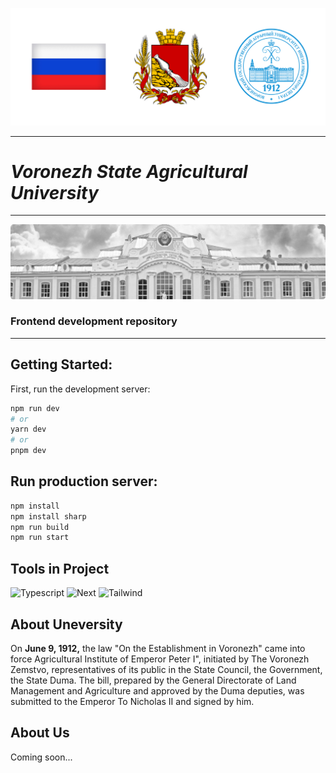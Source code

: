 ![Воронеж](.github/images/emblems.png)

---

# _Voronezh State Agricultural University_

---

![Image](.github/images/vsau.png "Voronezh State Agricultural University")

### Frontend development repository

---

## Getting Started:

First, run the development server:

```bash
npm run dev
# or
yarn dev
# or
pnpm dev
```

## Run production server:

```bash
npm install
npm install sharp
npm run build
npm run start
```

## Tools in Project

![Typescript](https://img.shields.io/badge/Typescript-blue?style=for-the-badge&logo=Typescript&logoColor=white)
![Next](https://img.shields.io/badge/NEXT-black?style=for-the-badge&logo=next.js&logoColor=white)
![Tailwind](https://img.shields.io/badge/tailwind-62BAF3?style=for-the-badge&logo=tailwindcss&logoColor=white)

## About Uneversity

On **June 9, 1912,** the law "On the Establishment in Voronezh" came into force
Agricultural Institute of Emperor Peter I", initiated by
The Voronezh Zemstvo, representatives of its public in
the State Council, the Government, the State Duma.
The bill, prepared by the General Directorate of Land Management and
Agriculture and approved by the Duma deputies, was submitted to the Emperor
To Nicholas II and signed by him.

## About Us

Coming soon...
